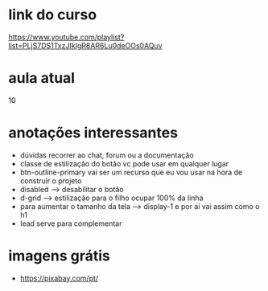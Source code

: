 # link do curso
https://www.youtube.com/playlist?list=PLjS7DS1TxzJIkIgR8AR6Lu0deOOs0AQuv  

# aula atual
10

# anotações interessantes
- dúvidas recorrer ao chat, forum ou a documentação
- classe de estilização do botão vc pode usar em qualquer lugar
- btn-outline-primary vai ser um recurso que eu vou usar na hora de construir o projeto
- disabled --> desabilitar o botão
- d-grid --> estilização para o filho ocupar 100% da linha
- para aumentar o tamanho da tela --> display-1 e por aí vai assim como o h1
- lead serve para complementar

# imagens grátis
- https://pixabay.com/pt/